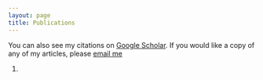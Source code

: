 ```yaml
---
layout: page
title: Publications
---
```


You can also see my citations on [Google Scholar](scholar.google.com). If you would like a copy of any of my articles, please [email me](contact)

1. 
